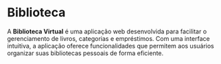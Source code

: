# Biblioteca

A **Biblioteca Virtual** é uma aplicação web desenvolvida para facilitar o gerenciamento de livros, categorias e empréstimos. Com uma interface intuitiva, a aplicação oferece funcionalidades que permitem aos usuários organizar suas bibliotecas pessoais de forma eficiente.
